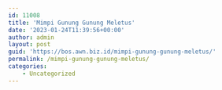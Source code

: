 ```yaml
---
id: 11008
title: 'Mimpi Gunung Gunung Meletus'
date: '2023-01-24T11:39:56+00:00'
author: admin
layout: post
guid: 'https://bos.awn.biz.id/mimpi-gunung-gunung-meletus/'
permalink: /mimpi-gunung-gunung-meletus/
categories:
    - Uncategorized
---
```


